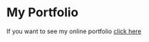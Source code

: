 # My Portfolio
If you want to see my online portfolio <a href="https://akwancakra.github.io/" target="_blank">click here</a>
